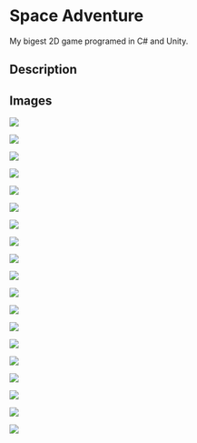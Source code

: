 # Space Adventure

My bigest 2D game programed in C# and Unity.

## Description

## Images
![](GitHub_images/01_MainMenu.png)

![](GitHub_images/02_OptionsPanel.png)

![](GitHub_images/03_QuitPanel.png)

![](GitHub_images/04_InfoPanel.png)

![](GitHub_images/05_CosmicMenu.png)

![](GitHub_images/06_PausePanel.png)

![](GitHub_images/07_Shop.png)

![](GitHub_images/08_SpaceshipPanel.png)

![](GitHub_images/09_PlanetLevels.png)

![](GitHub_images/10_P1Level.png)

![](GitHub_images/11_P2Level.png)

![](GitHub_images/12_P3Level.png)

![](GitHub_images/13_P4Level.png)

![](GitHub_images/14_ArtefactPanel.png)

![](GitHub_images/15_LevelPanel.png)

![](GitHub_images/16_CosmicLevel.png)

![](GitHub_images/16_EvilMothership.png)

![](GitHub_images/17_FinalLevel.png)

![](GitHub_images/18_Endgame.png)
